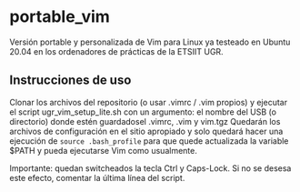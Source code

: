 # portable_vim
Versión portable y personalizada de Vim para Linux ya testeado en Ubuntu 20.04 en los ordenadores de prácticas de la ETSIIT UGR.

## Instrucciones de uso
Clonar los archivos del repositorio (o usar .vimrc / .vim propios) y ejecutar el script ugr_vim_setup_lite.sh con un argumento: el nombre del USB (o directorio) donde estén guardadosel .vimrc, .vim y vim.tgz
Quedarán los archivos de configuración en el sitio apropiado y solo quedará hacer una ejecución de `source .bash_profile` para que quede actualizada la variable
$PATH y pueda ejecutarse Vim como usualmente. 

Importante: quedan switcheados la tecla Ctrl y Caps-Lock. Si no se desesa este efecto, comentar la última línea del script.
